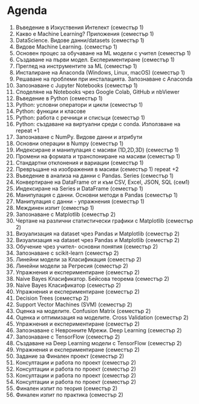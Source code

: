 # Agenda

1. Въведение в Изкуствения Интелект (семестър 1)
2. Какво е Machine Learning? Приложения (семестър 1)
3. DataScience. Видове данни/datasets (семестър 1)
4. Видове Machine Learning. (семестър 1)
5. Основен процес за обучаване на ML модели с учител (семестър 1)
6. Създаване на първи модел. Експериментиране (семестър 1)
7. Преглед на инструментите за ML (семестър 1)
8. Инсталиране на Anaconda (Windows, Linux, macOS) (семестър 1)
9. Решаване на проблеми при инсталацията. Запознаване с Anaconda
10. Запознаване с Jupyter Notebooks (семестър 1)
11. Споделяне на Notebooks чрез Google Colab, GitHub и nbViewer
12. Въведение в Python (семестър 1)
13. Python: условни оператори и цикли (семестър 1)
14. Python: функции и класове
15. Python: работа с речници и списъци (семестър 1)
16. Python: създаване на виртуални среди с conda. Използване на
    repeat +1
17. Запознаване c NumPy. Видове данни и атрибути
18. Основни операции в Numpy (семестър 1)
19. Индексиране и манипулация с масиви (1D,2D,3D) (семестър 1)
20. Промени на формата и транспониране на масиви (семестър 1)
21. Стандартни отклонения и вариации (семестър 1)
22. Превръщане на изображения в масиви (семестър 1)
    repeat +2
23. Въведение в анализа на данни с Pandas. Series (семестър 1)
24. Конвертиране на DataFrame от и към CSV, Excel, JSON, SQL (сем1)
25. Индексиране на Series и DataFrame (семестър 1)
26. Манипулация с данни. Основни методи в Pandas (семестър 1)
27. Манипулация с данни - упражнения (семестър 1)
28. Междинен изпит (семестър 1)
29. Запознаване c Matplotlib (семестър 2)
30. Чертане на различни статистически графики с Matplotlib (семестър 2)
31. Визуализация на dataset чрез Pandas и Matplotlib (семестър 2)
32. Визуализация на dataset чрез Pandas и Matplotlib (семестър 2)
33. Обучение чрез учител- основни понятия (семестър 2)
34. Запознаване c scikit-learn (семестър 2)
35. Линейни модели за Класификация (семестър 2)
36. Линейни модели за Регресия (семестър 2)
37. Упражнения и експериментиране (семестър 2)
38. Naive Bayes Класификатор. Бейсова теорема (семестър 2)
39. Naive Bayes Класификатор (семестър 2)
40. Упражнения и експериментиране (семестър 2)
41. Decision Trees (семестър 2)
42. Support Vector Machines (SVM) (семестър 2)
43. Оценка на моделите. Confusion Matrix (семестър 2)
44. Оценка и оптимизация на моделите. Cross Validation (семестър 2)
45. Упражнения и експериментиране (семестър 2)
46. Запознаване с Невронните Мрежи. Deep Learning (семестър 2)
47. Запознаване с TensorFlow (семестър 2)
48. Създаване на Deep Learning модели с TensorFlow (семестър 2)
49. Упражнения и експериментиране (семестър 2)
50. Задание за Финален проект (семестър 2)
51. Консултации и работа по проект (семестър 2)
52. Консултации и работа по проект (семестър 2)
53. Консултации и работа по проект (семестър 2)
54. Консултации и работа по проект (семестър 2)
55. Финален изпит по теория (семестър 2)
56. Финален изпит по практика (семестър 2)

